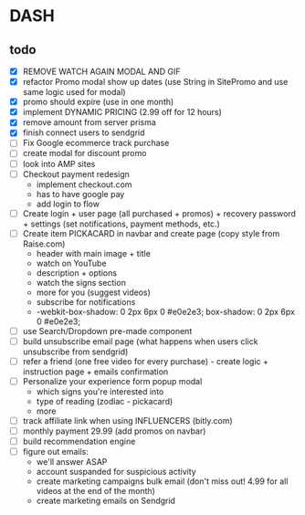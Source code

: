 # DASH

## todo

- [x] REMOVE WATCH AGAIN MODAL AND GIF
- [x] refactor Promo modal show up dates (use String in SitePromo and use same logic used for modal)
- [x] promo should expire (use in one month)
- [x] implement DYNAMIC PRICING (2.99 off for 12 hours)
- [x] remove amount from server prisma
- [x] finish connect users to sendgrid
- [ ] Fix Google ecommerce track purchase
- [ ] create modal for discount promo
- [ ] look into AMP sites
- [ ] Checkout payment redesign 
  - implement checkout.com
  - has to have google pay
  - add login to flow
- [ ] Create login + user page (all purchased + promos) + recovery password + settings (set notifications, payment methods, etc.)
- [ ] Create item PICKACARD in navbar and create page (copy style from Raise.com)
  - header with main image + title
  - watch on YouTube
  - description + options
  - watch the signs section
  - more for you (suggest videos)
  - subscribe for notifications
  - -webkit-box-shadow: 0 2px 6px 0 #e0e2e3; box-shadow: 0 2px 6px 0 #e0e2e3;
- [ ] use Search/Dropdown pre-made component
- [ ] build unsubscribe email page (what happens when users click unsubscribe from sendgrid)
- [ ] refer a friend (one free video for every purchase) - create logic + instruction page + emails confirmation
- [ ] Personalize your experience form popup modal
  - which signs you're interested into
  - type of reading (zodiac - pickacard)
  - more
- [ ] track affiliate link when using INFLUENCERS (bitly.com)
- [ ] monthly payment 29.99 (add promos on navbar)
- [ ] build recommendation engine
- [ ] figure out emails: 
    - we'll answer ASAP
    - account suspanded for suspicious activity
    - create marketing campaigns bulk email (don't miss out! 4.99 for all videos at the end of the month)
    - create marketing emails on Sendgrid
